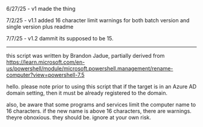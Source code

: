 6/27/25 - v1
made the thing

7/2/25 - v1.1
added 16 character limit warnings for both batch version and single version
plus readme

7/7/25 - v1.2
dammit its supposed to be 15.

----------------------------------------------
this script was written by Brandon Jadue, partially derived from
https://learn.microsoft.com/en-us/powershell/module/microsoft.powershell.management/rename-computer?view=powershell-7.5

hello. please note prior to using this script that if the target is in an Azure AD domain setting, then it must be already registered to the domain.

also, be aware that some programs and services limit the computer name to 16 characters.
if the new name is above 16 characters, there are warnings. theyre obnoxious. they should be.
ignore at your own risk.
